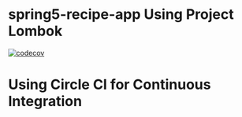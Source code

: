 # spring5-recipe-app Using Project Lombok


[![codecov](https://codecov.io/gh/amitmodi06/spring5-recipe-app_Using_project-lombok/branch/master/graph/badge.svg)](https://codecov.io/gh/amitmodi06/spring5-recipe-app_Using_project-lombok)

# Using Circle CI for Continuous Integration


